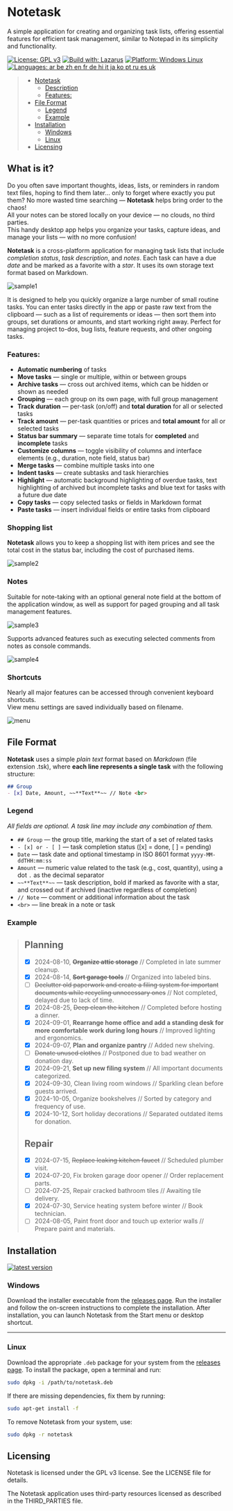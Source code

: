 # Notetask
A simple application for creating and organizing task lists, offering essential features for efficient task management, similar to Notepad in its simplicity and functionality.

[![License: GPL v3](https://img.shields.io/badge/License-GPLv3-blue.svg)](https://www.gnu.org/licenses/gpl-3.0)
[![Build with: Lazarus](https://img.shields.io/badge/Build_with-Lazarus-blueviolet)](https://www.lazarus-ide.org/)
[![Platform: Windows Linux](https://img.shields.io/badge/Platform-Windows_Linux-yellow)](#)
[![Languages: ar be zh en fr de hi it ja ko pt ru es uk](https://img.shields.io/badge/Lang-ar_be_zh_en_fr_de_hi_it_ja_ko_pt_ru_es_uk-green)](https://www.ethnologue.com)

>- [Notetask](#notetask)
>   - [Description](#description)
>   - [Features:](#features)
>- [File Format](#file-format)
>   - [Legend](#legend)
>   - [Example](#example)
> - [Installation](#installation)
>   - [Windows](#windows)
>   - [Linux](#linux)
>- [Licensing](#licensing)

## What is it?

Do you often save important thoughts, ideas, lists, or reminders in random text files, hoping to find them later… only to forget where exactly you put them? No more wasted time searching — **Notetask** helps bring order to the chaos!  
All your notes can be stored locally on your device — no clouds, no third parties.  
This handy desktop app helps you organize your tasks, capture ideas, and manage your lists — with no more confusion!

**Notetask** is a cross-platform application for managing task lists that include *completion status*, *task description*, and *notes*. Each task can have a due *date* and be marked as a favorite with a *star*. It uses its own storage text format based on Markdown.

![sample1](samples/sample1.png)

It is designed to help you quickly organize a large number of small routine tasks. You can enter tasks directly in the app or paste raw text from the clipboard — such as a list of requirements or ideas — then sort them into groups, set durations or amounts, and start working right away. Perfect for managing project to-dos, bug lists, feature requests, and other ongoing tasks.

### Features:
- **Automatic numbering** of tasks
- **Move tasks** — single or multiple, within or between groups
- **Archive tasks** — cross out archived items, which can be hidden or shown as needed
- **Grouping** — each group on its own page, with full group management
- **Track duration** — per-task (on/off) and **total duration** for all or selected tasks
- **Track amount** — per-task quantities or prices and **total amount** for all or selected tasks
- **Status bar summary** — separate time totals for **completed** and **incomplete** tasks
- **Customize columns** — toggle visibility of columns and interface elements (e.g., duration, note field, status bar)
- **Merge tasks** — combine multiple tasks into one
- **Indent tasks** — create subtasks and task hierarchies
- **Highlight** — automatic background highlighting of overdue tasks, text highlighting of archived but incomplete tasks and blue text for tasks with a future due date
- **Copy tasks** — copy selected tasks or fields in Markdown format
- **Paste tasks** — insert individual fields or entire tasks from clipboard

### Shopping list
**Notetask** allows you to keep a shopping list with item prices and see the total cost in the status bar, including the cost of purchased items.

![sample2](samples/sample2.png)

### Notes
Suitable for note-taking with an optional general note field at the bottom of the application window, as well as support for paged grouping and all task management features.

![sample3](samples/sample3.png)

Supports advanced features such as executing selected comments from notes as console commands.

![sample4](samples/sample4.png)

### Shortcuts
Nearly all major features can be accessed through convenient keyboard shortcuts.  
View menu settings are saved individually based on filename.
 
 ![menu](samples/menu.png)

## File Format

**Notetask** uses a simple *plain text* format based on *Markdown* (file extension .tsk), where **each line represents a single task** with the following structure:

```md
## Group
- [x] Date, Amount, ~~**Text**~~ // Note <br>
```
### Legend
*All fields are optional. A task line may include any combination of them.*
- `## Group` — the group title, marking the start of a set of related tasks  
- `- [x] or - [ ]` — task completion status ([x] = done, [ ] = pending)
- `Date` — task date and optional timestamp in ISO 8601 format `yyyy-MM-ddTHH:mm:ss`
- `Amount` — numeric value related to the task (e.g., cost, quantity), using a dot `.` as the decimal separator
- `~~**Text**~~` — task description, bold if marked as favorite with a star, and crossed out if archived (inactive regardless of completion)
- `// Note` — comment or additional information about the task
- `<br>` — line break in a note or task

### Example

>## Planning
>- [x] 2024-08-10, ~~**Organize attic storage**~~ // Completed in late summer cleanup.
>- [x] 2024-08-14, ~~**Sort garage tools**~~ // Organized into labeled bins.
>- [ ] ~~Declutter old paperwork and create a filing system for important documents while recycling unnecessary ones~~ // Not completed, delayed due to lack of time.
>- [x] 2024-08-25, ~~Deep clean the kitchen~~ // Completed before hosting a dinner.
>- [x] 2024-09-01, **Rearrange home office and add a standing desk for more comfortable work during long hours** // Improved lighting and ergonomics.
>- [x] 2024-09-07, **Plan and organize pantry** // Added new shelving.
>- [ ] ~~Donate unused clothes~~ // Postponed due to bad weather on donation day.
>- [x] 2024-09-21, **Set up new filing system** // All important documents categorized.
>- [x] 2024-09-30, Clean living room windows // Sparkling clean before guests arrived.
>- [x] 2024-10-05, Organize bookshelves // Sorted by category and frequency of use.
>- [x] 2024-10-12, Sort holiday decorations // Separated outdated items for donation.
>## Repair
>- [x] 2024-07-15, ~~Replace leaking kitchen faucet~~ // Scheduled plumber visit.
>- [x] 2024-07-20, Fix broken garage door opener // Order replacement parts.
>- [ ] 2024-07-25, Repair cracked bathroom tiles // Awaiting tile delivery.
>- [x] 2024-07-30, Service heating system before winter // Book technician.
>- [ ] 2024-08-05, Paint front door and touch up exterior walls // Prepare paint and materials.

## Installation

[![latest version](https://img.shields.io/github/v/release/astverskoy/Notetask?color=blue&label=Latest%20release&style=for-the-badge)](https://github.com/astverskoy/Notetask/releases/latest)

### Windows

Download the installer executable from the [releases page](https://github.com/astverskoy/Notetask/releases). Run the installer and follow the on-screen instructions to complete the installation. After installation, you can launch Notetask from the Start menu or desktop shortcut.

---

### Linux

Download the appropriate `.deb` package for your system from the [releases page](https://github.com/astverskoy/Notetask/releases). To install the package, open a terminal and run:

```bash
sudo dpkg -i /path/to/notetask.deb
```
If there are missing dependencies, fix them by running:
```bash
sudo apt-get install -f
```
To remove Notetask from your system, use:

```bash
sudo dpkg -r notetask
```

## Licensing

Notetask is licensed under the GPL v3 license. See the LICENSE file for details.

The Notetask application uses third-party resources licensed as described in the THIRD_PARTIES file.